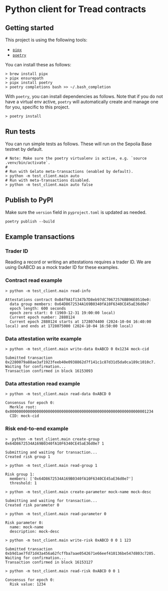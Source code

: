 # Python client for Tread contracts

## Getting started

This project is using the following tools:
* [`pipx`](https://pipx.pypa.io/stable/installation/)
* [`poetry`](https://python-poetry.org/docs/)

You can install these as follows:

```shell
> brew install pipx
> pipx ensurepath
> pipx install poetry
> poetry completions bash >> ~/.bash_completion
```

With `poetry`, you can install dependencies as follows. Note that if you do not have a virtual env active, `poetry` will automatically create and manage one for you, specific to this project.

```
> poetry install
```

## Run tests

You can run simple tests as follows. These will run on the Sepolia Base testnet by default.

```shell
# Note: Make sure the poetry virtualenv is active, e.g. `source .venv/bin/activate`.
#
# Run with Gelato meta-transactions (enabled by default).
> python -m test_client.main auto
# Run with meta-transactions disabled.
> python -m test_client.main auto false
```

## Publish to PyPI

Make sure the `version` field in `pyproject.toml` is updated as needed.

```shell
poetry publish --build
```

## Example transactions

### Trader ID

Reading a record or writing an attestations requires a trader ID. We are using 0xABCD as a mock trader ID for these examples.

### Contract read example

```shell
> python -m test_client.main read-info

Attestations contract 0xB4f9A1f1347b7D8eb97dC70672576BB96E0510e0:
  data group members: 0x64D8672534A169B0340fA10F6340CE45aE36d0e7
  epoch length: 600 seconds
  epoch zero start: 0 (1969-12-31 19:00:00 local)
  Current epoch number: 2880124
  Current epoch 2880124 starts at 1728074400 (2024-10-04 16:40:00 local) and ends at 1728075000 (2024-10-04 16:50:00 local)
```

### Data attestation write example

```shell
> python -m test_client.main write-data 0xABCD 0 0x1234 mock-cid

Submitted transaction 0x2280079a88ae3af1923feeb40e0938862d7f141c1c87d31d5da0ca189c1010c7. Waiting for confirmation...
Transaction confirmed in block 16153093
```

### Data attestation read example

```shell
> python -m test_client.main read-data 0xABCD 0

Consensus for epoch 0:
  Merkle root: 0x0000000000000000000000000000000000000000000000000000000000001234
  CID: mock-cid
```

### Risk end-to-end example

```shell
>  python -m test_client.main create-group 0x64D8672534A169B0340fA10F6340CE45aE36d0e7 1

Submitting and waiting for transaction...
Created risk group 1

> python -m test_client.main read-group 1

Risk group 1:
  members: ['0x64D8672534A169B0340fA10F6340CE45aE36d0e7']
  threshold: 1

> python -m test_client.main create-parameter mock-name mock-desc

Submitting and waiting for transaction...
Created risk parameter 0

> python -m test_client.main read-parameter 0

Risk parameter 0:
  name: mock-name
  description: mock-desc

> python -m test_client.main write-risk 0xABCD 0 0 1 123

Submitted transaction 0xb9d1ae7fd71d43a456a62fcffba7aae0542671e66eef410136be547d803c7205. Waiting for confirmation...
Transaction confirmed in block 16153127

> python -m test_client.main read-risk 0xABCD 0 0 1

Consensus for epoch 0:
  Risk value: 1234
```
